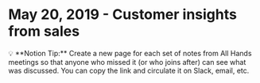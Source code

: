 # May 20, 2019 - Customer insights from sales

<aside>
💡 **Notion Tip:** Create a new page for each set of notes from All Hands meetings so that anyone who missed it (or who joins after) can see what was discussed. You can copy the link and circulate it on Slack, email, etc.

</aside>